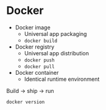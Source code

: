 # Docker

- Docker image
  - Universal app packaging
  - `docker build`
- Docker registry
  - Universal app distribution
  - `docker push`
  - `docker pull`
- Docker container
  - Identical runtime environment

Build -> ship -> run

`docker version`


